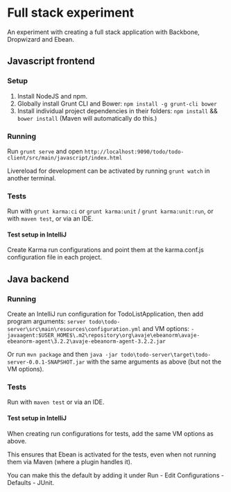 Full stack experiment
=====================

An experiment with creating a full stack application with Backbone, Dropwizard and Ebean.

## Javascript frontend

### Setup
1. Install NodeJS and npm.
2. Globally install Grunt CLI and Bower: `npm install -g grunt-cli bower`
3. Install individual project dependencies in their folders: `npm install` && `bower install` (Maven will automatically do this.)

### Running
Run `grunt serve` and open `http://localhost:9090/todo/todo-client/src/main/javascript/index.html`

Livereload for development can be activated by running `grunt watch` in another terminal.

### Tests
Run with `grunt karma:ci` or `grunt karma:unit` / `grunt karma:unit:run`, or with `maven test`, or via an IDE.

#### Test setup in IntelliJ
Create Karma run configurations and point them at the karma.conf.js configuration file in each project.

## Java backend

### Running
Create an IntelliJ run configuration for TodoListApplication, then add program arguments: `server todo\todo-server\src\main\resources\configuration.yml`
and VM options: `-javaagent:$USER_HOME$\.m2\repository\org\avaje\ebeanorm\avaje-ebeanorm-agent\3.2.2\avaje-ebeanorm-agent-3.2.2.jar`

Or run `mvn package` and then `java -jar todo\todo-server\target\todo-server-0.0.1-SNAPSHOT.jar` with the same arguments as above (but not the VM options).

### Tests
Run with `maven test` or via an IDE.

#### Test setup in IntelliJ
When creating run configurations for tests, add the same VM options as above.

This ensures that Ebean is activated for the tests, even when not running them via Maven (where a plugin handles it).

You can make this the default by adding it under Run - Edit Configurations - Defaults - JUnit.